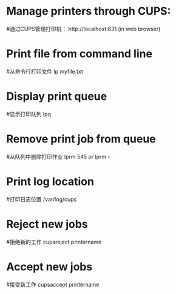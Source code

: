 # Manage printers through CUPS:
#通过CUPS管理打印机：
http://localhost:631 (in web browser)

# Print file from command line
#从命令行打印文件
lp myfile.txt

# Display print queue
#显示打印队列
lpq

# Remove print job from queue
#从队列中删除打印作业
lprm 545
or
lprm -

# Print log location
#打印日志位置
/var/log/cups

# Reject new jobs
#拒绝新的工作
cupsreject printername

# Accept new jobs
#接受新工作
cupsaccept printername

